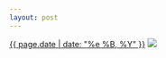 ```yaml
---
layout: post
---
```


<p>
  <time><a href="/141">{{ page.date | date: "%e %B, %Y" }}</a></time>
  <a href="/141"><img src="{{ site.assets_url }}/141-640.jpg" srcset="{{ site.assets_url }}/141-1280.jpg 1280w, {{ site.assets_url }}/141-960.jpg 960w, {{ site.assets_url }}/141-640.jpg 640w, {{ site.assets_url }}/141-320.jpg 320w" sizes="(min-width: 700px) 50vw, calc(100vw - 2rem)" /></a>
</p>
